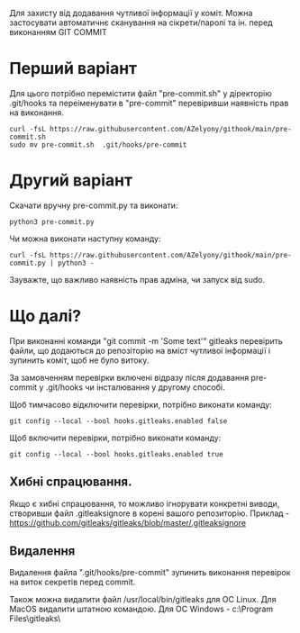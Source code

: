 Для захисту від додавання чутливої інформації у коміт.
Можна застосувати автоматичнє сканування на сікрети/паролі та ін. перед виконанням GIT COMMIT

# Перший варіант

Для цього потрібно перемістити файл "pre-commit.sh" у діректорію .git/hooks та переіменувати в "pre-commit"
перевіривши наявність прав на виконання.
```shell
curl -fsL https://raw.githubusercontent.com/AZelyony/githook/main/pre-commit.sh
sudo mv pre-commit.sh  .git/hooks/pre-commit
```

# Другий варіант

Скачати вручну pre-commit.py та виконати:
```shell
python3 pre-commit.py
```

Чи можна виконати наступну команду:

```shell
curl -fsL https://raw.githubusercontent.com/AZelyony/githook/main/pre-commit.py | python3 -
```
Зауважте, що важливо наявність прав адміна, чи запуск від sudo.

# Що далі?

При виконанні команди "git commit -m 'Some text'" gitleaks перевірить файли, що додаються до репозіторію на вміст чутливої інформації і зупинить коміт, щоб не було витоку.


За замовченням перевірки включені відразу після додавання pre-commit у .git/hooks чи інсталювання у другому способі.

Щоб тимчасово відключити перевірки, потрібно виконати команду:

```shell
git config --local --bool hooks.gitleaks.enabled false
```

Щоб включити перевірки, потрібно виконати команду:
```shell
git config --local --bool hooks.gitleaks.enabled true
```

## Хибні спрацювання.

Якщо є хибні спрацювання, то можливо ігнорувати конкретні виводи, створивши файл .gitleaksignore в корені вашого репозиторію.
Приклад - https://github.com/gitleaks/gitleaks/blob/master/.gitleaksignore


## Видалення
Видалення файла ".git/hooks/pre-commit" зупинить виконання перевірок на виток секретів перед commit.

Також можна видалити файл /usr/local/bin/gitleaks для ОС Linux.
Для MacOS видалити штатною командою.
Для ОС Windows - c:\Program Files\gitleaks\

